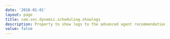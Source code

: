 ```yaml
---
date: '2016-01-01'
layout: page
title: com.snc.dynamic.scheduling.showlogs
description: Property to show logs to the advanced agent recommendation logs to the user 
value: false
---
```

